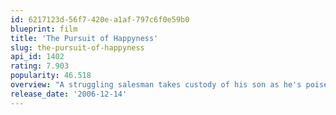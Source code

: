 ```yaml
---
id: 6217123d-56f7-420e-a1af-797c6f0e59b0
blueprint: film
title: 'The Pursuit of Happyness'
slug: the-pursuit-of-happyness
api_id: 1402
rating: 7.903
popularity: 46.518
overview: "A struggling salesman takes custody of his son as he's poised to begin a life-changing professional career."
release_date: '2006-12-14'
---
```

